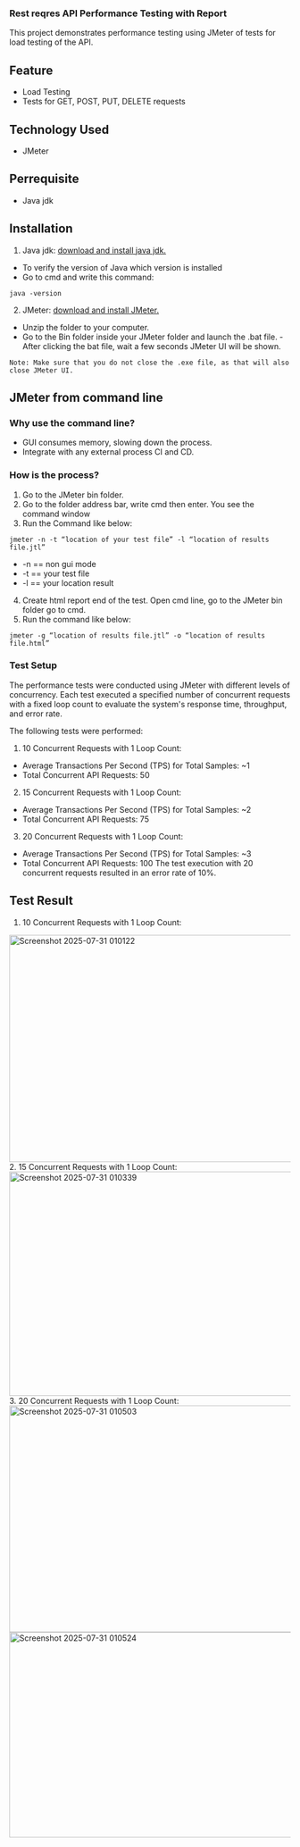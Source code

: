 ### Rest reqres API Performance Testing with Report
This project demonstrates performance testing using JMeter of tests for load testing of the API.
## Feature
- Load Testing
- Tests for GET, POST, PUT, DELETE requests
## Technology Used
- JMeter
## Perrequisite
- Java jdk
## Installation
1. Java jdk: [download and install java jdk.](https://www.oracle.com/apac/java/technologies/downloads/)
- To verify the version of Java which version is installed
- Go to cmd and write this command:
```Console
java -version
```
2. JMeter: [download and install JMeter.](https://jmeter.apache.org/download_jmeter.cgi)
- Unzip the folder to your computer.
- Go to the Bin folder inside your JMeter folder and launch the .bat file.
-After clicking the bat file, wait a few seconds JMeter UI will be shown.
```Console
Note: Make sure that you do not close the .exe file, as that will also close JMeter UI.
```
## JMeter from command line
### Why use the command line?
- GUI consumes memory, slowing down the process.
- Integrate with any external process CI and CD.
### How is the process?
1. Go to the JMeter bin folder.
2. Go to the folder address bar, write cmd then enter. You see the command window
3. Run the Command like below:
```Console
jmeter -n -t “location of your test file” -l “location of results file.jtl”
```
- -n == non gui mode
- -t == your test file
- -l == your location result
4. Create html report end of the test. Open cmd line, go to the JMeter bin folder go to cmd.
5. Run the command like below:
```Console
jmeter -g “location of results file.jtl” -o “location of results file.html”
```
### Test Setup
The performance tests were conducted using JMeter with different levels of concurrency. Each test executed a specified number of concurrent requests with a fixed loop count to evaluate the system's response time, throughput, and error rate.

The following tests were performed:
1. 10 Concurrent Requests with 1 Loop Count:
- Average Transactions Per Second (TPS) for Total Samples: ~1
- Total Concurrent API Requests: 50
2. 15 Concurrent Requests with 1 Loop Count:
- Average Transactions Per Second (TPS) for Total Samples: ~2
- Total Concurrent API Requests: 75
3. 20 Concurrent Requests with 1 Loop Count:
- Average Transactions Per Second (TPS) for Total Samples: ~3
- Total Concurrent API Requests: 100
The test execution with 20 concurrent requests resulted in an error rate of 10%.
## Test Result
1. 10 Concurrent Requests with 1 Loop Count:
<img width="736" height="407" alt="Screenshot 2025-07-31 010122" src="https://github.com/user-attachments/assets/b4106d04-65d6-4da7-9eae-a97cd77f250f" />
2. 15 Concurrent Requests with 1 Loop Count:
<img width="737" height="402" alt="Screenshot 2025-07-31 010339" src="https://github.com/user-attachments/assets/e26be73d-aafd-42b5-97d4-0ac47e3e0617" />
3. 20 Concurrent Requests with 1 Loop Count:
<img width="738" height="406" alt="Screenshot 2025-07-31 010503" src="https://github.com/user-attachments/assets/966b1d37-184b-4f50-a5c9-841fde4f2655" />
<img width="713" height="368" alt="Screenshot 2025-07-31 010524" src="https://github.com/user-attachments/assets/607e90b3-f877-4c6c-832f-b216991d714a" />

 
 




